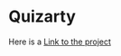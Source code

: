 # Quizarty

Here is a <a href="https://sleepy-williams-e79d68.netlify.app/">Link to the project</a>

